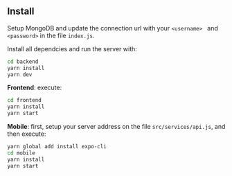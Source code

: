 ## Install
Setup MongoDB and update the connection url with your `<username> ` and `<password>` in the file `index.js`.  

Install all dependcies and run the server with:
```bash
cd backend
yarn install
yarn dev
```
**Frontend**: execute:
```bash
cd frontend
yarn install
yarn start
```
**Mobile**: first, setup your server address on the file `src/services/api.js`, and then execute:
```bash
yarn global add install expo-cli
cd mobile
yarn install
yarn start
```